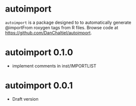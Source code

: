 
# autoimport

`autoimport` is a package designed to to automatically generate @importFrom roxygen tags from R files. Browse code at <https://github.com/DanChaltiel/autoimport>.


# autoimport 0.1.0

- implement comments in inst/IMPORTLIST

# autoimport 0.0.1

- Draft version
